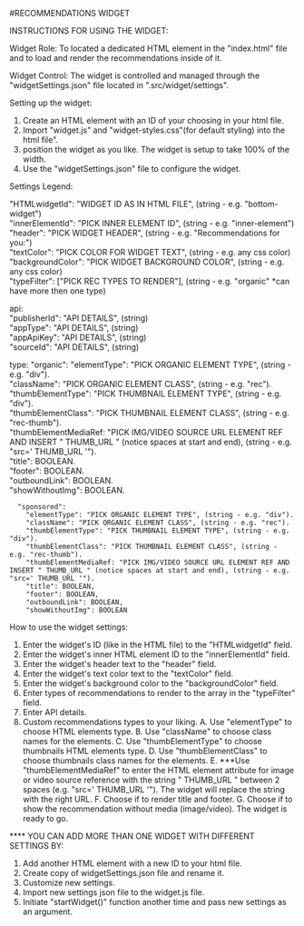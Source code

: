 #RECOMMENDATIONS WIDGET

INSTRUCTIONS FOR USING THE WIDGET:

Widget Role:
To located a dedicated HTML element in the "index.html" file and to load and render the recommendations inside of it.

Widget Control:
The widget is controlled and managed through the "widgetSettings.json" file located in ".src/widget/settings". 

Setting up the widget:
1. Create an HTML element with an ID of your choosing in your html file.
2. Import "widget.js" and "widget-styles.css"(for default styling) into the html file".
3. position the widget as you like. The widget is setup to take 100% of the width.
4. Use the "widgetSettings.json" file to configure the widget.


Settings Legend:
  
  "HTMLwidgetId": "WIDGET ID AS IN HTML FILE", (string - e.g. "bottom-widget")  
  "innerElementId": "PICK INNER ELEMENT ID", (string - e.g. "inner-element")  
  "header": "PICK WIDGET HEADER", (string - e.g. "Recommendations for you:")  
  "textColor": "PICK COLOR FOR WIDGET TEXT", (string - e.g. any css color)  
  "backgroundColor": "PICK WIDGET BACKGROUND COLOR", (string - e.g. any css color)  
  "typeFilter": ["PICK REC TYPES TO RENDER"], (string - e.g. "organic" *can have more then one type)  
  
  api:  
    "publisherId": "API DETAILS", (string)  
    "appType": "API DETAILS", (string)  
    "appApiKey": "API DETAILS", (string)  
    "sourceId": "API DETAILS", (string)  

  type:
      "organic": 
        "elementType": "PICK ORGANIC ELEMENT TYPE", (string - e.g. "div").  
        "className": "PICK ORGANIC ELEMENT CLASS", (string - e.g. "rec").  
        "thumbElementType": "PICK THUMBNAIL ELEMENT TYPE", (string - e.g. "div").  
        "thumbElementClass": "PICK THUMBNAIL ELEMENT CLASS", (string - e.g. "rec-thumb").  
        "thumbElementMediaRef: "PICK IMG/VIDEO SOURCE URL ELEMENT REF AND INSERT " THUMB_URL " (notice spaces at start and end), (string - e.g. "src=' THUMB_URL '").  
        "title": BOOLEAN.  
        "footer": BOOLEAN.  
        "outboundLink": BOOLEAN.  
        "showWithoutImg": BOOLEAN.  
  
      "sponsored":   
        "elementType": "PICK ORGANIC ELEMENT TYPE", (string - e.g. "div").  
        "className": "PICK ORGANIC ELEMENT CLASS", (string - e.g. "rec").
        "thumbElementType": "PICK THUMBNAIL ELEMENT TYPE", (string - e.g. "div").
        "thumbElementClass": "PICK THUMBNAIL ELEMENT CLASS", (string - e.g. "rec-thumb").
        "thumbElementMediaRef: "PICK IMG/VIDEO SOURCE URL ELEMENT REF AND INSERT " THUMB_URL " (notice spaces at start and end), (string - e.g. "src=' THUMB_URL '").
        "title": BOOLEAN,
        "footer": BOOLEAN,
        "outboundLink": BOOLEAN,
        "showWithoutImg": BOOLEAN

How to use the widget settings:
1. Enter the widget's ID (like in the HTML file) to the "HTMLwidgetId" field.
2. Enter the widget's inner HTML element ID to the "innerElementId" field.
3. Enter the widget's header text to the "header" field.
4. Enter the widget's text color text to the "textColor" field.
5. Enter the widget's background color to the "backgroundColor" field.
6. Enter types of recommendations to render to the array in the "typeFilter" field.
7. Enter API details.
8. Custom recommendations types to your liking.
  A. Use "elementType" to choose HTML elements type.
  B. Use "className" to choose class names for the elements.
  C. Use "thumbElementType" to choose thumbnails HTML elements type.
  D. Use "thumbElementClass" to choose thumbnails class names for the elements.
  E. ***Use "thumbElementMediaRef" to enter the HTML element attribute for image or video source reference with the string " THUMB_URL " between 2 spaces (e.g. "src=' THUMB_URL '"). The widget will replace the string with the right URL.
  F. Choose if to render title and footer.
  G. Choose if to show the recommendation without media (image/video).
The widget is ready to go.

**** YOU CAN ADD MORE THAN ONE WIDGET WITH DIFFERENT SETTINGS BY: 
1. Add another HTML element with a new ID to your html file.
2. Create copy of widgetSettings.json file and rename it.
3. Customize new settings.
4. Import new settings json file to the widget.js file.
5. Initiate "startWidget()" function another time and pass new settings as an argument.




